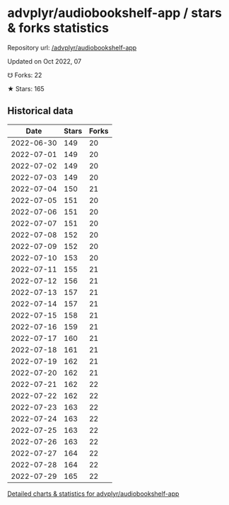 # advplyr/audiobookshelf-app / stars & forks statistics

Repository url: [/advplyr/audiobookshelf-app](https://github.com/advplyr/audiobookshelf-app)

Updated on Oct 2022, 07

☋ Forks: 22

★ Stars: 165

## Historical data
| Date | Stars | Forks |
|------|-------|-------|
| 2022-06-30 | 149 | 20 | 
| 2022-07-01 | 149 | 20 | 
| 2022-07-02 | 149 | 20 | 
| 2022-07-03 | 149 | 20 | 
| 2022-07-04 | 150 | 21 | 
| 2022-07-05 | 151 | 20 | 
| 2022-07-06 | 151 | 20 | 
| 2022-07-07 | 151 | 20 | 
| 2022-07-08 | 152 | 20 | 
| 2022-07-09 | 152 | 20 | 
| 2022-07-10 | 153 | 20 | 
| 2022-07-11 | 155 | 21 | 
| 2022-07-12 | 156 | 21 | 
| 2022-07-13 | 157 | 21 | 
| 2022-07-14 | 157 | 21 | 
| 2022-07-15 | 158 | 21 | 
| 2022-07-16 | 159 | 21 | 
| 2022-07-17 | 160 | 21 | 
| 2022-07-18 | 161 | 21 | 
| 2022-07-19 | 162 | 21 | 
| 2022-07-20 | 162 | 21 | 
| 2022-07-21 | 162 | 22 | 
| 2022-07-22 | 162 | 22 | 
| 2022-07-23 | 163 | 22 | 
| 2022-07-24 | 163 | 22 | 
| 2022-07-25 | 163 | 22 | 
| 2022-07-26 | 163 | 22 | 
| 2022-07-27 | 164 | 22 | 
| 2022-07-28 | 164 | 22 | 
| 2022-07-29 | 165 | 22 | 


[Detailed charts & statistics for advplyr/audiobookshelf-app](https://reviewgithub.com/rep/advplyr/audiobookshelf-app)
